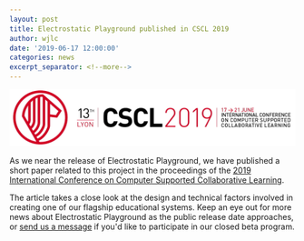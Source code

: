 ```yaml
---
layout: post
title: Electrostatic Playground published in CSCL 2019
author: wjlc
date: '2019-06-17 12:00:00'
categories: news
excerpt_separator: <!--more-->
---
```

![CSCL 2019](/assets/img/uploads/cscl-2019-logo.png)

As we near the release of Electrostatic Playground, we have published a short paper related to this project in the proceedings of the [2019 International Conference on Computer Supported Collaborative Learning](https://cscl2019.com/).

<!--more-->

The article takes a close look at the design and technical factors involved in creating one of our flagship educational systems. Keep an eye out for more news about Electrostatic Playground as the public release date approaches, or [send us a message](/contact) if you'd like to participate in our closed beta program.